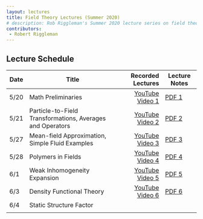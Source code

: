 ```yaml
---
layout: lectures 
title: Field Theory Lectures (Summer 2020)
# description: Rob Riggleman's Summer 2020 lecture series on field theory.
contributors:
 - Robert Riggleman
---
```



## Lecture Schedule

| Date | Title                                                     | Recorded Lectures                                | Lecture Notes                                                                     |
| ---- | --------------------------------------------------------- | -----------------------------------------------: | --------------------------------------------------------------------------------- |
| 5/20 | Math Preliminaries                                        | [YouTube Video 1 ](https://youtu.be/LKa-xWRa4vM) | [PDF  1](/pdfs/lectures/field-theory/lecture-1-math-primer.pdf)                   |
| 5/21 | Particle-to-Field Transformations, Averages and Operators | [YouTube Video 2 ](https://youtu.be/zIzMSIhbZIQ) | [PDF  2](/pdfs/lectures/field-theory/lecture-2-particles-to-fields.pdf)           |
| 5/27 | Mean-field Approximation, Simple Fluid Examples           | [YouTube Video 3 ](https://youtu.be/ckV4fU-oVrc) | [PDF  3](/pdfs/lectures/field-theory/lecture-3-example-simple-fluid-theories.pdf) |
| 5/28 | Polymers in Fields                                        | [YouTube Video 4 ](https://youtu.be/UdA5zbXhYlI) | [PDF  4](/pdfs/lectures/field-theory/lecture-4-polymers-in-fields.pdf)            |
| 6/1  | Weak Inhomogeneity Expansion                              | [YouTube Video 5 ](https://youtu.be/4ynetZcv-HA) | [PDF  5](/pdfs/lectures/field-theory/lecture-5-weak-inhomogeneity-expansion.pdf)  |
| 6/3  | Density Functional Theory                                 | [YouTube Video 6 ](https://youtu.be/YTk-oeClx68) | [PDF  6](/pdfs/lectures/field-theory/lecture-6-dft.pdf)                           |
| 6/4  | Static Structure Factor                                   |                                                  |                                                                                   |
|      |                                                           |                                                  |                                                                                   |
